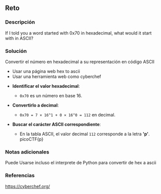
## Reto

### Descripción 
If I told you a word started with 0x70 in hexadecimal, what would it start with in ASCII?
### Solución
Convertir el número en hexadecimal a su representación en código ASCII
* Usar una página web hex to ascii
* Usar una herramienta web como cyberchef

- **Identificar el valor hexadecimal**:
    
    - `0x70` es un número en base 16.
- **Convertirlo a decimal**:
    
    - `0x70 = 7 × 16^1 + 0 × 16^0 = 112` en decimal.
- **Buscar el carácter ASCII correspondiente**:
    
    - En la tabla ASCII, el valor decimal `112` corresponde a la letra **'p'**.
picoCTF{p}
### Notas adicionales
Puede Usarse incluso el interprete de Python para convertir de hex a ascii

### Referencias 
https://cyberchef.org/

